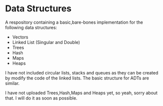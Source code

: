 # Data Structures
A respository containing a basic,bare-bones implementation for the following data structures:
- Vectors
- Linked List (Singular and Double) 
- Trees
- Hash
- Maps
- Heaps

I have not included circular lists, stacks and queues as they can be created by modify the code of the linked lists. The basic structure for ADTs are similar.

I have not uploaded Trees,Hash,Maps and Heaps yet, so yeah, sorry about that. I will do it as soon as possible.
